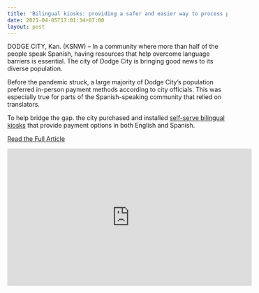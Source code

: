 ```yaml
---
title: 'Bilingual kiosks: providing a safer and easier way to process payments for Dodge City residents'
date: 2021-04-05T17:01:34+07:00
layout: post
---
```

<!-- KSN.Com -->
DODGE CITY, Kan. (KSNW) – In a community where more than half of the people speak Spanish, having resources that help overcome language barriers is essential. The city of Dodge City is bringing good news to its diverse population.

Before the pandemic struck, a large majority of Dodge City’s population preferred in-person payment methods according to city officials. This was especially true for parts of the Spanish-speaking community that relied on translators.

To help bridge the gap. the city purchased and installed [self-serve bilingual kiosks](/services/payment-kiosks/) that provide payment options in both English and Spanish.

[Read the Full Article](https://www.ksn.com/news/local/bilingual-kiosks-providing-a-safer-and-easier-way-to-process-payments-for-dodge-city-residents/)

<iframe width="560" height="315" src="https://www.youtube.com/embed/pj0R01ObHqU" title="YouTube video player" frameborder="0" allow="accelerometer; autoplay; clipboard-write; encrypted-media; gyroscope; picture-in-picture" allowfullscreen></iframe>